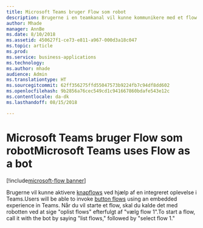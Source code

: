 ```yaml
---
title: Microsoft Teams bruger Flow som robot
description: Brugerne i en teamkanal vil kunne kommunikere med et flow skriftligt blot ved at skrive kommandoer i en kanal for at interagere med den.
author: Mhade
manager: AnnBe
ms.date: 8/10/2018
ms.assetid: 450627f1-ce73-e811-a967-000d3a18c047
ms.topic: article
ms.prod: 
ms.service: business-applications
ms.technology: 
ms.author: mhade
audience: Admin
ms.translationtype: HT
ms.sourcegitcommit: 62ff356275ffd55047573b9224fb7c94df8dd602
ms.openlocfilehash: 9b2856a76cec549cd1c941667860bdafe543e12c
ms.contentlocale: da-dk
ms.lasthandoff: 08/15/2018

---
```

# <a name="microsoft-teams-uses-flow-as-a-bot"></a><span data-ttu-id="13fd7-103">Microsoft Teams bruger Flow som robot</span><span class="sxs-lookup"><span data-stu-id="13fd7-103">Microsoft Teams uses Flow as a bot</span></span>

[!include[microsoft-flow banner](../includes/microsoft-flow.md)]




<span data-ttu-id="13fd7-104">Brugerne vil kunne aktivere [knapflows](https://docs.microsoft.com/flow/introduction-to-button-flows) ved hjælp af en integreret oplevelse i Teams.</span><span class="sxs-lookup"><span data-stu-id="13fd7-104">Users will be able to invoke [button flows](https://docs.microsoft.com/flow/introduction-to-button-flows) using an embedded experience in Teams.</span></span> <span data-ttu-id="13fd7-105">Når du vil starte et flow, skal du kalde det med robotten ved at sige "oplist flows" efterfulgt af "vælg flow 1".</span><span class="sxs-lookup"><span data-stu-id="13fd7-105">To start a flow, call it with the bot by saying "list flows," followed by "select flow 1."</span></span>

